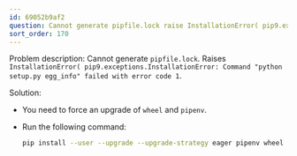 ```yaml
---
id: 69052b9af2
question: Cannot generate pipfile.lock raise InstallationError( pip9.exceptions.InstallationError)
sort_order: 170
---
```


Problem description: Cannot generate `pipfile.lock`. Raises `InstallationError( pip9.exceptions.InstallationError: Command "python setup.py egg_info" failed with error code 1`.

Solution:

- You need to force an upgrade of `wheel` and `pipenv`.
- Run the following command:

  ```bash
  pip install --user --upgrade --upgrade-strategy eager pipenv wheel
  ```